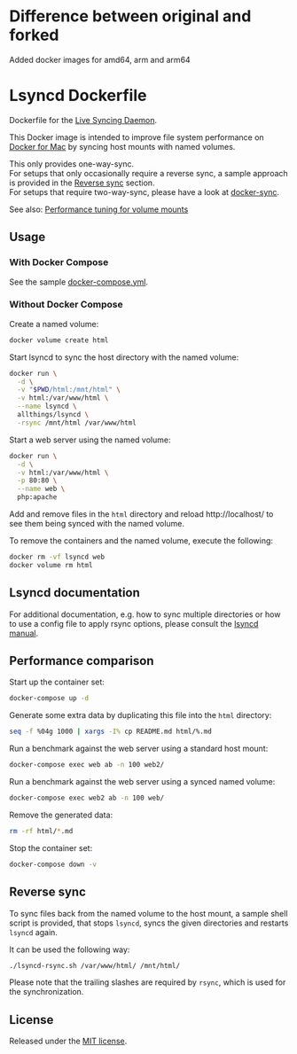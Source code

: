# Difference between original and forked
Added docker images for amd64, arm and arm64

# Lsyncd Dockerfile
Dockerfile for the [Live Syncing Daemon](https://github.com/axkibe/lsyncd).

This Docker image is intended to improve file system performance on
[Docker for Mac](https://docs.docker.com/docker-for-mac/) by syncing host mounts
with named volumes.

This only provides one-way-sync.  
For setups that only occasionally require a reverse sync, a sample approach is
provided in the [Reverse sync](#reverse-sync) section.  
For setups that require two-way-sync, please have a look at
[docker-sync](http://docker-sync.io/).

See also:
[Performance tuning for volume mounts](https://docs.docker.com/docker-for-mac/osxfs-caching/)

## Usage

### With Docker Compose
See the sample [docker-compose.yml](docker-compose.yml).

### Without Docker Compose
Create a named volume:

```sh
docker volume create html
```

Start lsyncd to sync the host directory with the named volume:

```sh
docker run \
  -d \
  -v "$PWD/html:/mnt/html" \
  -v html:/var/www/html \
  --name lsyncd \
  allthings/lsyncd \
  -rsync /mnt/html /var/www/html
```

Start a web server using the named volume:

```sh
docker run \
  -d \
  -v html:/var/www/html \
  -p 80:80 \
  --name web \
  php:apache
```

Add and remove files in the `html` directory and reload http://localhost/ to see
them being synced with the named volume.

To remove the containers and the named volume, execute the following:

```sh
docker rm -vf lsyncd web
docker volume rm html
```

## Lsyncd documentation
For additional documentation, e.g. how to sync multiple directories or how to
use a config file to apply rsync options, please consult the
[lsyncd manual](https://axkibe.github.io/lsyncd/).

## Performance comparison
Start up the container set:

```sh
docker-compose up -d
```

Generate some extra data by duplicating this file into the `html` directory:

```sh
seq -f %04g 1000 | xargs -I% cp README.md html/%.md
```

Run a benchmark against the web server using a standard host mount:

```sh
docker-compose exec web ab -n 100 web2/
```

Run a benchmark against the web server using a synced named volume:

```sh
docker-compose exec web2 ab -n 100 web/
```

Remove the generated data:

```sh
rm -rf html/*.md
```

Stop the container set:

```sh
docker-compose down -v
```

## Reverse sync
To sync files back from the named volume to the host mount, a sample shell
script is provided, that stops `lsyncd`, syncs the given directories and
restarts `lsyncd` again.

It can be used the following way:

```sh
./lsyncd-rsync.sh /var/www/html/ /mnt/html/
```

Please note that the trailing slashes are required by `rsync`, which is used for
the synchronization.

## License
Released under the [MIT license](https://opensource.org/licenses/MIT).
